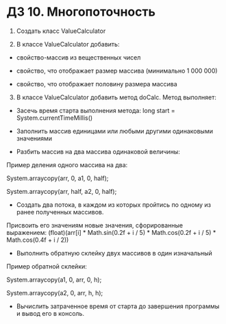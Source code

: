 # ДЗ 10. Многопоточность
1. Создать класс ValueCalculator



2. В классе ValueCalculator добавить:

- свойство-массив из вещественных чисел

- свойство, что отображает размер массива (минимально 1 000 000)

- свойство, что отображает половину размера массива



3. В классе ValueCalculator добавить метод doCalc. Метод выполняет:

- Засечь время старта выполнения метода: long start = System.currentTimeMillis()

- Заполнить массив единицами или любыми другими одинаковыми значениями

- Разбить массив на два массива одинаковой величины:



Пример деления одного массива на два:

System.arraycopy(arr, 0, a1, 0, half);

System.arraycopy(arr, half, a2, 0, half);



- Создать два потока, в каждом из которых пройтись по одному из ранее полученных массивов.

Присвоить его значениям новые значения, сфорированные выражением: (float)(arr[i] * Math.sin(0.2f + i / 5) * Math.cos(0.2f + i / 5) * Math.cos(0.4f + i / 2))



- Выполнить обратную склейку двух массивов в один изначальный

Пример обратной склейки:

System.arraycopy(a1, 0, arr, 0, h);

System.arraycopy(a2, 0, arr, h, h);



- Вычислить затраченное время от старта до завершения программы и вывод его в консоль.